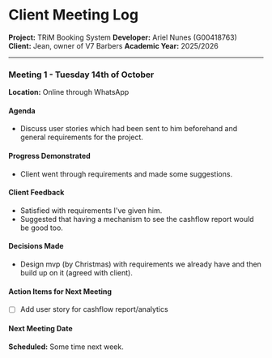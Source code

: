 # Client Meeting Log

**Project:** TRiM Booking System 
**Developer:** Ariel Nunes (G00418763)  
**Client:** Jean, owner of V7 Barbers 
**Academic Year:** 2025/2026 

---

### Meeting 1 - Tuesday 14th of October
**Location:** Online through WhatsApp

#### Agenda
- Discuss user stories which had been sent to him beforehand and general requirements for the project.

#### Progress Demonstrated
- Client went through requirements and made some suggestions.

#### Client Feedback
- Satisfied with requirements I've given him.
- Suggested that having a mechanism to see the cashflow report would be good too.

#### Decisions Made
- Design mvp (by Christmas) with requirements we already have and then build up on it (agreed with client).

#### Action Items for Next Meeting
- [ ] Add user story for cashflow report/analytics

#### Next Meeting Date
**Scheduled:** Some time next week.